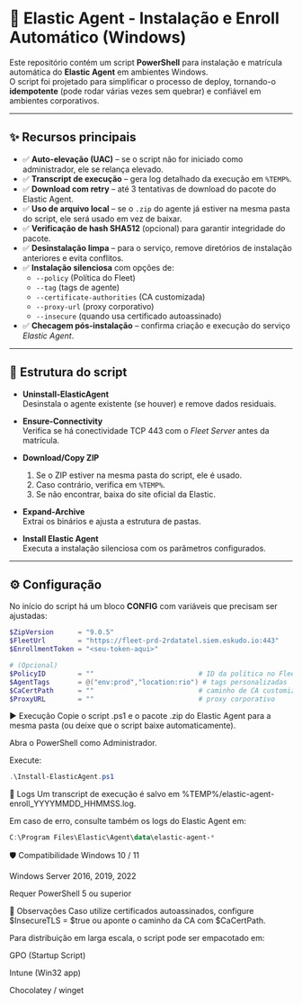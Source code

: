 # 🚀 Elastic Agent - Instalação e Enroll Automático (Windows)

Este repositório contém um script **PowerShell** para instalação e matrícula automática do **Elastic Agent** em ambientes Windows.  
O script foi projetado para simplificar o processo de deploy, tornando-o **idempotente** (pode rodar várias vezes sem quebrar) e confiável em ambientes corporativos.

---

## ✨ Recursos principais

- ✅ **Auto-elevação (UAC)** – se o script não for iniciado como administrador, ele se relança elevado.  
- ✅ **Transcript de execução** – gera log detalhado da execução em `%TEMP%`.  
- ✅ **Download com retry** – até 3 tentativas de download do pacote do Elastic Agent.  
- ✅ **Uso de arquivo local** – se o `.zip` do agente já estiver na mesma pasta do script, ele será usado em vez de baixar.  
- ✅ **Verificação de hash SHA512** (opcional) para garantir integridade do pacote.  
- ✅ **Desinstalação limpa** – para o serviço, remove diretórios de instalação anteriores e evita conflitos.  
- ✅ **Instalação silenciosa** com opções de:
  - `--policy` (Política do Fleet)
  - `--tag` (tags de agente)
  - `--certificate-authorities` (CA customizada)
  - `--proxy-url` (proxy corporativo)
  - `--insecure` (quando usa certificado autoassinado)
- ✅ **Checagem pós-instalação** – confirma criação e execução do serviço *Elastic Agent*.

---

## 📂 Estrutura do script

- **Uninstall-ElasticAgent**  
  Desinstala o agente existente (se houver) e remove dados residuais.

- **Ensure-Connectivity**  
  Verifica se há conectividade TCP 443 com o *Fleet Server* antes da matrícula.

- **Download/Copy ZIP**  
  1. Se o ZIP estiver na mesma pasta do script, ele é usado.  
  2. Caso contrário, verifica em `%TEMP%`.  
  3. Se não encontrar, baixa do site oficial da Elastic.

- **Expand-Archive**  
  Extrai os binários e ajusta a estrutura de pastas.

- **Install Elastic Agent**  
  Executa a instalação silenciosa com os parâmetros configurados.

---

## ⚙️ Configuração

No início do script há um bloco **CONFIG** com variáveis que precisam ser ajustadas:

```powershell
$ZipVersion      = "9.0.5"
$FleetUrl        = "https://fleet-prd-2rdatatel.siem.eskudo.io:443"
$EnrollmentToken = "<seu-token-aqui>"

# (Opcional)
$PolicyID        = ""                          # ID da política no Fleet
$AgentTags       = @("env:prod","location:rio") # tags personalizadas
$CaCertPath      = ""                          # caminho de CA customizada
$ProxyURL        = ""                          # proxy corporativo
```

▶️ Execução
Copie o script .ps1 e o pacote .zip do Elastic Agent para a mesma pasta (ou deixe que o script baixe automaticamente).

Abra o PowerShell como Administrador.

Execute:

```powershell
.\Install-ElasticAgent.ps1
```

📜 Logs
Um transcript de execução é salvo em %TEMP%/elastic-agent-enroll_YYYYMMDD_HHMMSS.log.

Em caso de erro, consulte também os logs do Elastic Agent em:

```powershell
C:\Program Files\Elastic\Agent\data\elastic-agent-*
```

🛡️ Compatibilidade
Windows 10 / 11

Windows Server 2016, 2019, 2022

Requer PowerShell 5 ou superior

📌 Observações
Caso utilize certificados autoassinados, configure $InsecureTLS = $true ou aponte o caminho da CA com $CaCertPath.

Para distribuição em larga escala, o script pode ser empacotado em:

GPO (Startup Script)

Intune (Win32 app)

Chocolatey / winget
